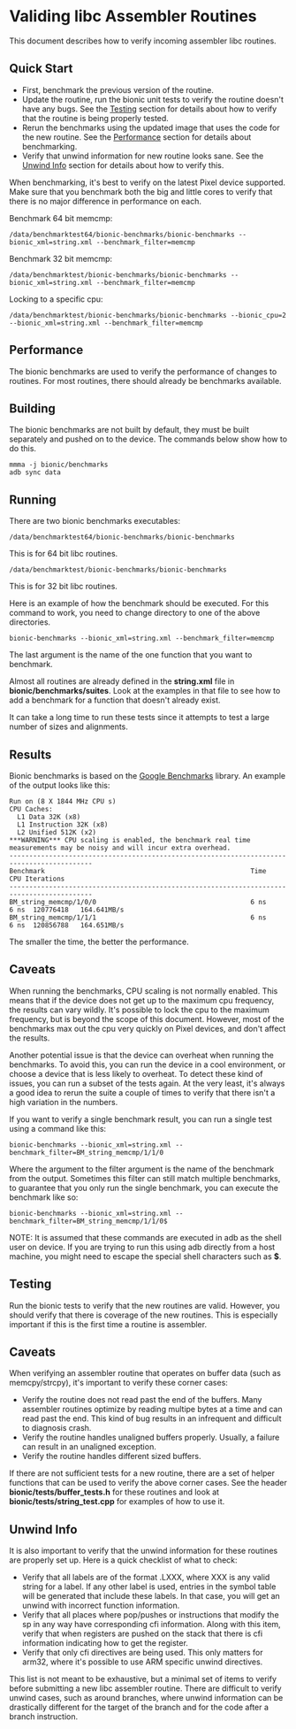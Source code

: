 Validing libc Assembler Routines
================================
This document describes how to verify incoming assembler libc routines.

## Quick Start
* First, benchmark the previous version of the routine.
* Update the routine, run the bionic unit tests to verify the routine doesn't
have any bugs. See the [Testing](#Testing) section for details about how to
verify that the routine is being properly tested.
* Rerun the benchmarks using the updated image that uses the code for
the new routine. See the [Performance](#Performance) section for details about
benchmarking.
* Verify that unwind information for new routine looks sane. See the [Unwind Info](#unwind-info) section for details about how to verify this.

When benchmarking, it's best to verify on the latest Pixel device supported.
Make sure that you benchmark both the big and little cores to verify that
there is no major difference in performance on each.

Benchmark 64 bit memcmp:

    /data/benchmarktest64/bionic-benchmarks/bionic-benchmarks --bionic_xml=string.xml --benchmark_filter=memcmp

Benchmark 32 bit memcmp:

    /data/benchmarktest/bionic-benchmarks/bionic-benchmarks --bionic_xml=string.xml --benchmark_filter=memcmp

Locking to a specific cpu:

    /data/benchmarktest/bionic-benchmarks/bionic-benchmarks --bionic_cpu=2 --bionic_xml=string.xml --benchmark_filter=memcmp

## Performance
The bionic benchmarks are used to verify the performance of changes to
routines. For most routines, there should already be benchmarks available.

Building
--------
The bionic benchmarks are not built by default, they must be built separately
and pushed on to the device. The commands below show how to do this.

    mmma -j bionic/benchmarks
    adb sync data

Running
-------
There are two bionic benchmarks executables:

    /data/benchmarktest64/bionic-benchmarks/bionic-benchmarks

This is for 64 bit libc routines.

    /data/benchmarktest/bionic-benchmarks/bionic-benchmarks

This is for 32 bit libc routines.

Here is an example of how the benchmark should be executed. For this
command to work, you need to change directory to one of the above
directories.

    bionic-benchmarks --bionic_xml=string.xml --benchmark_filter=memcmp

The last argument is the name of the one function that you want to
benchmark.

Almost all routines are already defined in the **string.xml** file in
**bionic/benchmarks/suites**. Look at the examples in that file to see
how to add a benchmark for a function that doesn't already exist.

It can take a long time to run these tests since it attempts to test a
large number of sizes and alignments.

Results
-------
Bionic benchmarks is based on the [Google Benchmarks](https://github.com/google/benchmark)
library. An example of the output looks like this:

    Run on (8 X 1844 MHz CPU s)
    CPU Caches:
      L1 Data 32K (x8)
      L1 Instruction 32K (x8)
      L2 Unified 512K (x2)
    ***WARNING*** CPU scaling is enabled, the benchmark real time measurements may be noisy and will incur extra overhead.
    -------------------------------------------------------------------------------------------
    Benchmark                                                    Time           CPU Iterations
    -------------------------------------------------------------------------------------------
    BM_string_memcmp/1/0/0                                       6 ns          6 ns  120776418   164.641MB/s
    BM_string_memcmp/1/1/1                                       6 ns          6 ns  120856788   164.651MB/s

The smaller the time, the better the performance.

Caveats
-------
When running the benchmarks, CPU scaling is not normally enabled. This means
that if the device does not get up to the maximum cpu frequency, the results
can vary wildly. It's possible to lock the cpu to the maximum frequency, but
is beyond the scope of this document. However, most of the benchmarks max
out the cpu very quickly on Pixel devices, and don't affect the results.

Another potential issue is that the device can overheat when running the
benchmarks. To avoid this, you can run the device in a cool environment,
or choose a device that is less likely to overheat. To detect these kind
of issues, you can run a subset of the tests again. At the very least, it's
always a good idea to rerun the suite a couple of times to verify that
there isn't a high variation in the numbers.

If you want to verify a single benchmark result, you can run a single test
using a command like this:

    bionic-benchmarks --bionic_xml=string.xml --benchmark_filter=BM_string_memcmp/1/1/0

Where the argument to the filter argument is the name of the benchmark from
the output. Sometimes this filter can still match multiple benchmarks, to
guarantee that you only run the single benchmark, you can execute the benchmark
like so:

    bionic-benchmarks --bionic_xml=string.xml --benchmark_filter=BM_string_memcmp/1/1/0$

NOTE: It is assumed that these commands are executed in adb as the shell user
on device. If you are trying to run this using adb directly from a host
machine, you might need to escape the special shell characters such as **$**.

## Testing

Run the bionic tests to verify that the new routines are valid. However,
you should verify that there is coverage of the new routines. This is
especially important if this is the first time a routine is assembler.

Caveats
-------
When verifying an assembler routine that operates on buffer data (such as
memcpy/strcpy), it's important to verify these corner cases:

* Verify the routine does not read past the end of the buffers. Many
assembler routines optimize by reading multipe bytes at a time and can
read past the end. This kind of bug results in an infrequent and difficult to
diagnosis crash.
* Verify the routine handles unaligned buffers properly. Usually, a failure
can result in an unaligned exception.
* Verify the routine handles different sized buffers.

If there are not sufficient tests for a new routine, there are a set of helper
functions that can be used to verify the above corner cases. See the
header **bionic/tests/buffer\_tests.h** for these routines and look at
**bionic/tests/string\_test.cpp** for examples of how to use it.

## Unwind Info
It is also important to verify that the unwind information for these
routines are properly set up. Here is a quick checklist of what to check:

* Verify that all labels are of the format .LXXX, where XXX is any valid string
for a label. If any other label is used, entries in the symbol table
will be generated that include these labels. In that case, you will get
an unwind with incorrect function information.
* Verify that all places where pop/pushes or instructions that modify the
sp in any way have corresponding cfi information. Along with this item,
verify that when registers are pushed on the stack that there is cfi
information indicating how to get the register.
* Verify that only cfi directives are being used. This only matters for
arm32, where it's possible to use ARM specific unwind directives.

This list is not meant to be exhaustive, but a minimal set of items to verify
before submitting a new libc assembler routine. There are difficult
to verify unwind cases, such as around branches, where unwind information
can be drastically different for the target of the branch and for the
code after a branch instruction.
